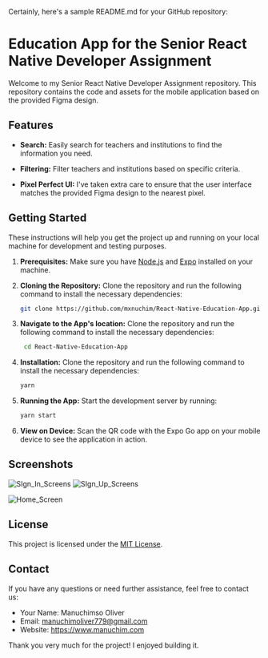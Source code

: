Certainly, here's a sample README.md for your GitHub repository:

# Education App for the Senior React Native Developer Assignment

Welcome to my Senior React Native Developer Assignment repository. This repository contains the code and assets for the mobile application based on the provided Figma design.

## Features

- **Search:** Easily search for teachers and institutions to find the information you need.

- **Filtering:** Filter teachers and institutions based on specific criteria.

- **Pixel Perfect UI:** I've taken extra care to ensure that the user interface matches the provided Figma design to the nearest pixel.

## Getting Started

These instructions will help you get the project up and running on your local machine for development and testing purposes.

1. **Prerequisites:** Make sure you have [Node.js](https://nodejs.org/) and [Expo](https://expo.io/) installed on your machine.

2. **Cloning the Repository:** Clone the repository and run the following command to install the necessary dependencies:

   ```bash
   git clone https://github.com/mxnuchim/React-Native-Education-App.git
   ```

3. **Navigate to the App's location:** Clone the repository and run the following command to install the necessary dependencies:

   ```bash
    cd React-Native-Education-App
   ```

4. **Installation:** Clone the repository and run the following command to install the necessary dependencies:

   ```bash
   yarn
   ```

5. **Running the App:** Start the development server by running:

   ```bash
   yarn start
   ```

6. **View on Device:** Scan the QR code with the Expo Go app on your mobile device to see the application in action.

## Screenshots

![SIgn_In_Screens](https://github.com/mxnuchim/React-Native-Education-App/assets/55309494/4b41b83b-9bb0-4295-a211-55d9df9adc5e)
![SIgn_Up_Screens](https://github.com/mxnuchim/React-Native-Education-App/assets/55309494/bb43d835-a24e-41f3-b57b-4575060ceadd)


![Home_Screen](https://github.com/mxnuchim/React-Native-Education-App/assets/55309494/e49943cc-deeb-491e-b92e-2096611d2575)



## License

This project is licensed under the [MIT License](LICENSE).

## Contact

If you have any questions or need further assistance, feel free to contact us:

- Your Name: Manuchimso Oliver
- Email: manuchimoliver779@gmail.com
- Website: https://www.manuchim.com

Thank you very much for the project! I enjoyed building it.
